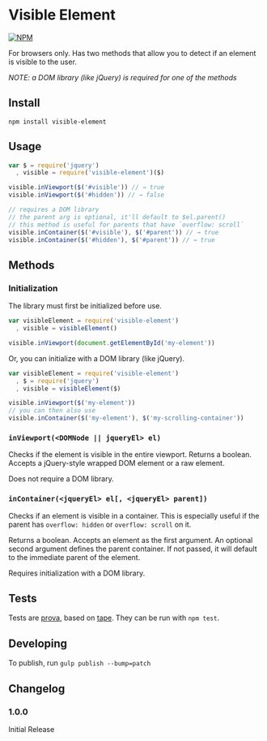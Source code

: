 # Visible Element

[![NPM](https://nodei.co/npm/visible-element.png)](https://nodei.co/npm/visible-element/)

For browsers only. Has two methods that allow you to detect if an element is visible to the user.

_NOTE: a DOM library (like jQuery) is required for one of the methods_

## Install
`npm install visible-element`

## Usage
```js
var $ = require('jquery')
  , visible = require('visible-element')($)

visible.inViewport($('#visible')) // → true
visible.inViewport($('#hidden')) // → false

// requires a DOM library
// the parent arg is optional, it'll default to $el.parent()
// this method is useful for parents that have `overflow: scroll`
visible.inContainer($('#visible'), $('#parent')) // → true
visible.inContainer($('#hidden'), $('#parent')) // → true
```

## Methods

### Initialization
The library must first be initialized before use.

```js
var visibleElement = require('visible-element')
  , visible = visibleElement()

visible.inViewport(document.getElementById('my-element'))
```

Or, you can initialize with a DOM library (like jQuery).

```js
var visibleElement = require('visible-element')
  , $ = require('jquery')
  , visible = visibleElement($)

visible.inViewport($('my-element'))
// you can then also use
visible.inContainer($('my-element'), $('my-scrolling-container'))
```


### `inViewport(<DOMNode || jqueryEl> el)`
Checks if the element is visible in the entire viewport. Returns a boolean. Accepts a jQuery-style wrapped DOM element or a raw element.

Does not require a DOM library.

### `inContainer(<jqueryEl> el[, <jqueryEl> parent])`
Checks if an element is visible in a container. This is especially useful if the parent has `overflow: hidden` or `overflow: scroll` on it.

Returns a boolean. Accepts an element as the first argument. An optional second argument defines the parent container. If not passed, it will default to the immediate parent of the element.

Requires initialization with a DOM library.

## Tests
Tests are [prova](https://github.com/azer/prova), based on [tape](https://github.com/substack/tape). They can be run with `npm test`.

## Developing
To publish, run `gulp publish --bump=patch`

## Changelog
### 1.0.0
Initial Release
